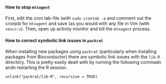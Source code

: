 #### How to stop `mtxagent` ####

First, edit the cron tab-file (with `sudo crontab -e` and comment out the cronjob for `mtxagent` and save (as you would with any file in Vim (with `<esc>:x`). Then, open up activity monitor and kill the `mtxagent` process.

#### How to correct symbolic link issues in `packrat` ####

When installing new packages using `packrat` (particularly when installing packages from Bioconductor) there are symbolic link issues with the `lib-R` directory. This is pretty easily dealt with by running the following commadn andn restarting the R session.

```unlink("packrat/lib-R", recursive = TRUE)```
